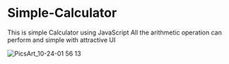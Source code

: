 # Simple-Calculator
This is simple Calculator using JavaScript
All the arithmetic operation can perform and simple with attractive UI 

![PicsArt_10-24-01 56 13](https://user-images.githubusercontent.com/82742517/138586364-ee90d34b-b0a1-40f7-aae0-f5efe40b983a.jpg)
